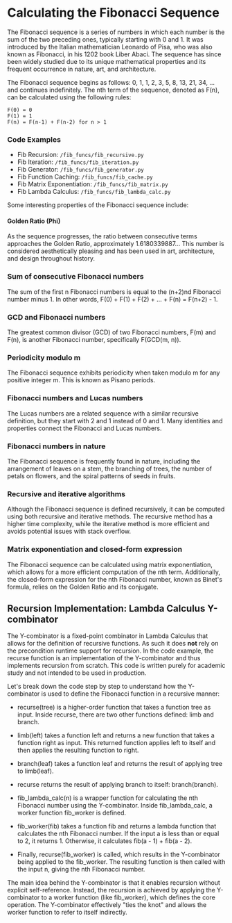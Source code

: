 # Calculating the Fibonacci Sequence

The Fibonacci sequence is a series of numbers in which each number is the sum of the two preceding ones, typically starting with 0 and 1. It was introduced by the Italian mathematician Leonardo of Pisa, who was also known as Fibonacci, in his 1202 book Liber Abaci. The sequence has since been widely studied due to its unique mathematical properties and its frequent occurrence in nature, art, and architecture.

The Fibonacci sequence begins as follows: 0, 1, 1, 2, 3, 5, 8, 13, 21, 34, ... and continues indefinitely. The nth term of the sequence, denoted as F(n), can be calculated using the following rules:

```
F(0) = 0
F(1) = 1
F(n) = F(n-1) + F(n-2) for n > 1
```

### Code Examples
- Fib Recursion: `/fib_funcs/fib_recursive.py`
- Fib Iteration: `/fib_funcs/fib_iteration.py`
- Fib Generator: `/fib_funcs/fib_generator.py`
- Fib Function Caching: `/fib_funcs/fib_cache.py`
- Fib Matrix Exponentiation: `/fib_funcs/fib_matrix.py`
- Fib Lambda Calculus: `/fib_funcs/fib_lambda_calc.py`

Some interesting properties of the Fibonacci sequence include:

#### Golden Ratio (Phi)
As the sequence progresses, the ratio between consecutive terms approaches the Golden Ratio, approximately 1.6180339887... This number is considered aesthetically pleasing and has been used in art, architecture, and design throughout history.

### Sum of consecutive Fibonacci numbers
The sum of the first n Fibonacci numbers is equal to the (n+2)nd Fibonacci number minus 1. In other words, F(0) + F(1) + F(2) + ... + F(n) = F(n+2) - 1.

### GCD and Fibonacci numbers
The greatest common divisor (GCD) of two Fibonacci numbers, F(m) and F(n), is another Fibonacci number, specifically F(GCD(m, n)).

### Periodicity modulo m
The Fibonacci sequence exhibits periodicity when taken modulo m for any positive integer m. This is known as Pisano periods.

### Fibonacci numbers and Lucas numbers
The Lucas numbers are a related sequence with a similar recursive definition, but they start with 2 and 1 instead of 0 and 1. Many identities and properties connect the Fibonacci and Lucas numbers.

### Fibonacci numbers in nature
The Fibonacci sequence is frequently found in nature, including the arrangement of leaves on a stem, the branching of trees, the number of petals on flowers, and the spiral patterns of seeds in fruits.

### Recursive and iterative algorithms
Although the Fibonacci sequence is defined recursively, it can be computed using both recursive and iterative methods. The recursive method has a higher time complexity, while the iterative method is more efficient and avoids potential issues with stack overflow.

### Matrix exponentiation and closed-form expression
The Fibonacci sequence can be calculated using matrix exponentiation, which allows for a more efficient computation of the nth term. Additionally, the closed-form expression for the nth Fibonacci number, known as Binet's formula, relies on the Golden Ratio and its conjugate.

## Recursion Implementation: Lambda Calculus Y-combinator
The Y-combinator is a fixed-point combinator in Lambda Calculus that allows for the definition of recursive functions. As such it does **not** rely on the precondition runtime support for recursion. In the code example, the recurse function is an implementation of the Y-combinator and thus implements recursion from scratch. This code is written purely for academic study and not intended to be used in production.

Let's break down the code step by step to understand how the Y-combinator is used to define the Fibonacci function in a recursive manner:

- recurse(tree) is a higher-order function that takes a function tree as input. Inside recurse, there are two other functions defined: limb and branch.

- limb(left) takes a function left and returns a new function that takes a function right as input. This returned function applies left to itself and then applies the resulting function to right.

- branch(leaf) takes a function leaf and returns the result of applying tree to limb(leaf).

- recurse returns the result of applying branch to itself: branch(branch).

- fib_lambda_calc(n) is a wrapper function for calculating the nth Fibonacci number using the Y-combinator. Inside fib_lambda_calc, a worker function fib_worker is defined.

- fib_worker(fib) takes a function fib and returns a lambda function that calculates the nth Fibonacci number. If the input a is less than or equal to 2, it returns 1. Otherwise, it calculates fib(a - 1) + fib(a - 2).

- Finally, recurse(fib_worker) is called, which results in the Y-combinator being applied to the fib_worker. The resulting function is then called with the input n, giving the nth Fibonacci number.

The main idea behind the Y-combinator is that it enables recursion without explicit self-reference. Instead, the recursion is achieved by applying the Y-combinator to a worker function (like fib_worker), which defines the core operation. The Y-combinator effectively "ties the knot" and allows the worker function to refer to itself indirectly.
